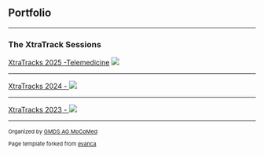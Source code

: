 ## Portfolio

---

### The XtraTrack Sessions

[XtraTracks 2025 -Telemedicine](/XtraTracks2025)
<img src="images/xtratrackslogo25.jpg?raw=true"/>

---
[XtraTracks 2024 - ](/XtraTracks2025)
<img src="images/xtratrackslogo24.jpg?raw=true"/>

---
[XtraTracks 2023 - ](http://example.com/)
<img src="images/xtratrackslogo24.jpg?raw=true"/>

---
<p style="font-size:11px">Organized by <a href="mocomed.de">GMDS AG MoCoMed</a></p>
<p style="font-size:11px">Page template forked from <a href="https://github.com/evanca/quick-portfolio">evanca</a></p>
<!-- Remove above link if you don't want to attibute -->
